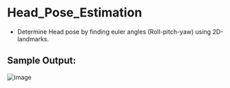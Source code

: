 # Head_Pose_Estimation
- Determine Head pose by finding euler angles (Roll-pitch-yaw) using 2D-landmarks.

## Sample Output:
![image](https://user-images.githubusercontent.com/68511263/185730315-ca842a43-f5c8-4556-8faf-07e2b676dd9d.png)
